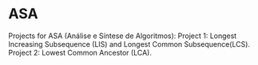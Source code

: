 # ASA 
Projects for ASA (Análise e Síntese de Algoritmos):
Project 1: Longest Increasing Subsequence (LIS) and Longest Common Subsequence(LCS).
Project 2: Lowest Common Ancestor (LCA).
